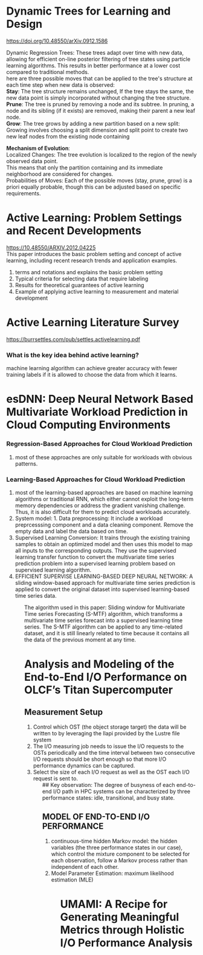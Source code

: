 # Dynamic Trees for Learning and Design
https://doi.org/10.48550/arXiv.0912.1586  <br>

  Dynamic Regression Trees: These trees adapt over time with new data, allowing for efficient on-line posterior filtering of tree states using particle learning algorithms. This results in better performance at a lower cost compared to traditional methods. <br/>
  here are three possible moves that can be applied to the tree's structure at each time step when new data is observed:<br>
  **Stay**: The tree structure remains unchanged,  If the tree stays the same, the new data point is simply incorporated without changing the tree structure. <br/>
  **Prune**: The tree is pruned by removing a node and its subtree. In pruning, a node and its sibling (if it exists) are removed, making their parent a new leaf node.  <br/>
**Grow**: The tree grows by adding a new partition based on a new split: Growing involves choosing a split dimension and split point to create two new leaf nodes from the existing node containing  <br/>


**Mechanism of Evolution**:<br>
Localized Changes: The tree evolution is localized to the region of the newly observed data point. <br>
This means that only the partition containing and its immediate neighborhood are considered for changes. <br>
Probabilities of Moves: Each of the possible moves (stay, prune, grow) is a priori equally probable, though this can be adjusted based on specific requirements. <br>


# Active Learning: Problem Settings and Recent Developments
https://10.48550/ARXIV.2012.04225 <br>
This paper introduces the basic problem setting and concept of active learning, including recent research trends and application examples.<br>
<ol>
  <li> terms and notations and explains the basic problem setting</li>
  <li> Typical criteria for selecting data that require labeling</li>
  <li> Results for theoretical guarantees of active learning</li>
  <li> Example of applying active learning to measurement and material development </li>
</ol>


# Active Learning Literature Survey
https://burrsettles.com/pub/settles.activelearning.pdf

### What is the key idea behind active learning?
machine learning algorithm can achieve greater accuracy with fewer training labels if it is allowed to choose the data from which it learns.



# esDNN: Deep Neural Network Based Multivariate Workload Prediction in Cloud Computing Environments

### Regression-Based Approaches for Cloud Workload Prediction
1. most of these approaches are only suitable for workloads with obvious patterns.

### Learning-Based Approaches for Cloud Workload Prediction
<ol>
 <li> most of the learning-based approaches are based on machine learning algorithms or traditional RNN, which either cannot exploit the long-term memory dependencies or address the gradient vanishing challenge. Thus, it is also difficult for them to predict cloud workloads accurately.
<li>  System model: 1. Data preprocessing: It include a workload preprcesssing component and a data cleaning component. Remove the empty data and label the data based on time. 
<li> Supervised Learning Conversion: It trains through the existing training samples to obtain an optimized model and then uses this model to map all inputs to the corresponding outputs. They use the supervised learning transfer function to convert the multivariate time series prediction problem into a supervised learning problem based on supervised learning algorithm.
<li>  EFFICIENT SUPERVISE LEARNING-BASED DEEP NEURAL NETWORK: A sliding window-based approach for multivariate time series prediction is applied to convert the original dataset into supervised learning-based time series data. 

<ol>

The algorithm used in this paper:
Sliding window for Multivariate Time series Forecasting (S-MTF) algorithm, which transforms a multivariate time series forecast into a supervised learning time series. The S-MTF algorithm can be applied to any time-related dataset, and it is still linearly related to time because it contains all the data of the previous moment at any time.


# Analysis and Modeling of the End-to-End I/O Performance on OLCF’s Titan Supercomputer

## Measurement Setup
<ol>
<li> Control which OST (the object storage target) the data will be written to  by leveraging the llapi provided by the Lustre file system
<li> The I/O measuring job needs to issue the I/O requests to the OSTs periodically and the time interval between two consecutive I/O requests should be short enough so that more I/O performance dynamics can be captured.
<li> Select the size of each I/O request as well as the OST each I/O request is sent to.


<ol>
## Key observation: The degree of busyness of each end-to-end I/O path in HPC systems can be characterized by three performance states: idle, transitional, and busy state.

## MODEL OF END-TO-END I/O PERFORMANCE
<ol>
<li> continuous-time hidden Markov model: the hidden variables (the three performance states in our case), which control the mixture component to be selected for each observation, follow a Markov process rather than independent of each other.
<li> Model Parameter Estimation: maximum likelihood estimation (MLE) 

<ol>


# UMAMI: A Recipe for Generating Meaningful Metrics through Holistic I/O Performance Analysis

